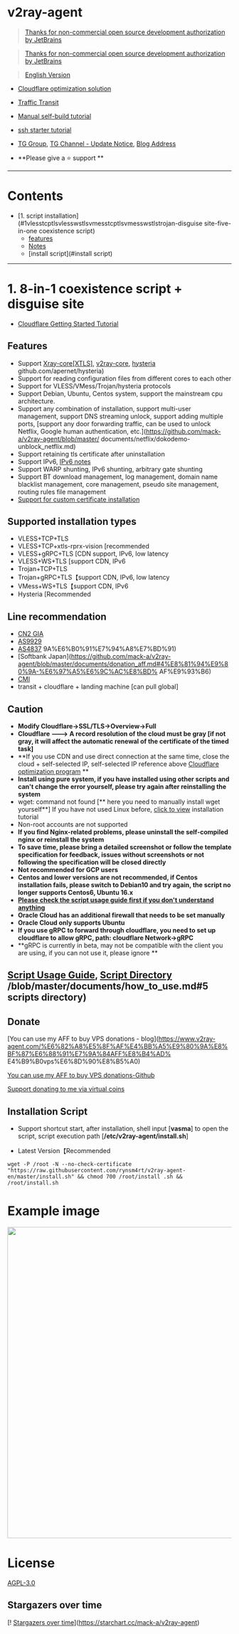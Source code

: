 # v2ray-agent

> [Thanks for non-commercial open source development authorization by JetBrains](https://www.jetbrains.com/?from=v2ray-agent)

> [Thanks for non-commercial open source development authorization by JetBrains](https://www.jetbrains.com/?from=v2ray-agent)

> [English Version](https://github.com/mack-a/v2ray-agent/blob/master/documents/en/README_EN.md)

- [Cloudflare optimization solution](https://github.com/mack-a/v2ray-agent/blob/master/documents/optimize_V2Ray.md)
- [Traffic Transit](https://github.com/mack-a/v2ray-agent/blob/master/documents/traffic_relay.md)
- [Manual self-build tutorial](https://github.com/mack-a/v2ray-agent/blob/master/documents/Cloudflare_install_manual.md)
- [ssh starter tutorial](https://www.v2ray-agent.com/2020-12-16-ssh%E5%85%A5%E9%97%A8%E6%95%99%E7%A8%8B)

- [TG Group](https://t.me/technologyshare), [TG Channel - Update Notice](https://t.me/v2rayAgentChannel), [Blog Address](https://www.v2ray-agent.com/)
- **Please give a ⭐ support **

* * * *

# Contents

- [1. script installation](#1vlesstcptlsvlesswstlsvmesstcptlsvmesswstlstrojan-disguise site-five-in-one coexistence script)
    - [features](#features)
    - [Notes](#Notes)
    - [install script](#install script)

* * *

# 1. 8-in-1 coexistence script + disguise site

- [Cloudflare Getting Started Tutorial](https://github.com/mack-a/v2ray-agent/blob/master/documents/cloudflare_init.md)

## Features
- Support [Xray-core[XTLS]](https://github.com/XTLS/Xray-core), [v2ray-core](https://github.com/v2fly/v2ray-core), [hysteria](https://) github.com/apernet/hysteria)
- Support for reading configuration files from different cores to each other
- Support for VLESS/VMess/Trojan/hysteria protocols
- Support Debian, Ubuntu, Centos system, support the mainstream cpu architecture.
- Support any combination of installation, support multi-user management, support DNS streaming unlock, support adding multiple ports, [support any door forwarding traffic, can be used to unlock Netflix, Google human authentication, etc.](https://github.com/mack-a/v2ray-agent/blob/master/ documents/netflix/dokodemo-unblock_netflix.md)
- Support retaining tls certificate after uninstallation
- Support IPv6, [IPv6 notes](https://github.com/mack-a/v2ray-agent/blob/master/documents/ipv6_help.md)
- Support WARP shunting, IPv6 shunting, arbitrary gate shunting
- Support BT download management, log management, domain name blacklist management, core management, pseudo site management, routing rules file management
- [Support for custom certificate installation](https://github.com/mack-a/v2ray-agent/blob/master/documents/install_tls.md)

## Supported installation types

- VLESS+TCP+TLS
- VLESS+TCP+xtls-rprx-vision [recommended
- VLESS+gRPC+TLS [CDN support, IPv6, low latency
- VLESS+WS+TLS [support CDN, IPv6
- Trojan+TCP+TLS
- Trojan+gRPC+TLS【support CDN, IPv6, low latency
- VMess+WS+TLS【support CDN, IPv6
- Hysteria [Recommended

## Line recommendation

- [CN2 GIA](https://github.com/mack-a/v2ray-agent/blob/master/documents/donation_aff.md#1cn2-gia)
- [AS9929](https://github.com/mack-a/v2ray-agent/blob/master/documents/donation_aff.md#2%E8%81%94%E9%80%9A-as9929a%E7%BD%91)
- [AS4837](https://github.com/mack-a/v2ray-agent/blob/master/documents/donation_aff.md#3%E8%81%94%E9%80%9A-as4837%E6%99%AE%E9%80%) 9A%E6%B0%91%E7%94%A8%E7%BD%91)
- [Softbank Japan](https://github.com/mack-a/v2ray-agent/blob/master/documents/donation_aff.md#4%E8%81%94%E9%80%9A-%E6%97%A5%E6%9C%AC%E8%BD% AF%E9%93%B6)
- [CMI](https://github.com/mack-a/v2ray-agent/blob/master/documents/donation_aff.md#5cmi)
- transit + cloudflare + landing machine [can pull global]

## Caution

- **Modify Cloudflare->SSL/TLS->Overview->Full**
- **Cloudflare ---> A record resolution of the cloud must be gray [if not gray, it will affect the automatic renewal of the certificate of the timed task]**
- **If you use CDN and use direct connection at the same time, close the cloud + self-selected IP, self-selected IP reference above [Cloudflare optimization program](https://github.com/mack-a/v2ray-agent/blob/master/documents/optimize_V2Ray.md) **
- **Install using pure system, if you have installed using other scripts and can't change the error yourself, please try again after reinstalling the system**
- wget: command not found [** here you need to manually install wget yourself**]
  If you have not used Linux before, [click to view](https://github.com/mack-a/v2ray-agent/tree/master/documents/install_tools.md) installation tutorial
- Non-root accounts are not supported
- **If you find Nginx-related problems, please uninstall the self-compiled nginx or reinstall the system**
- **To save time, please bring a detailed screenshot or follow the template specification for feedback, issues without screenshots or not following the specification will be closed directly**
- **Not recommended for GCP users**
- **Centos and lower versions are not recommended, if Centos installation fails, please switch to Debian10 and try again, the script no longer supports Centos6, Ubuntu 16.x**
- **[Please check the script usage guide first if you don't understand anything](https://github.com/mack-a/v2ray-agent/blob/master/documents/how_to_use.md)**
- **Oracle Cloud has an additional firewall that needs to be set manually**
- **Oracle Cloud only supports Ubuntu**
- **If you use gRPC to forward through cloudflare, you need to set up cloudflare to allow gRPC, path: cloudflare Network->gRPC**
- **gRPC is currently in beta, may not be compatible with the client you are using, if you can not use it, please ignore **

## [Script Usage Guide](https://github.com/mack-a/v2ray-agent/blob/master/documents/how_to_use.md), [Script Directory](https://github.com/mack-a/v2ray-agent) /blob/master/documents/how_to_use.md#5 scripts directory)

## Donate

[You can use my AFF to buy VPS donations - blog](https://www.v2ray-agent.com/%E6%82%A8%E5%8F%AF%E4%BB%A5%E9%80%9A%E8%BF%87%E6%88%91%E7%9A%84AFF%E8%B4%AD% E4%B9%B0vps%E6%8D%90%E8%B5%A0)

[You can use my AFF to buy VPS donations-Github](https://github.com/mack-a/v2ray-agent/blob/master/documents/donation_aff.md)

[Support donating to me via virtual coins](https://github.com/mack-a/v2ray-agent/blob/master/documents/donation.md)

## Installation Script

- Support shortcut start, after installation, shell input [**vasma**] to open the script, script execution path [**/etc/v2ray-agent/install.sh**]

- Latest Version【Recommended

```
wget -P /root -N --no-check-certificate "https://raw.githubusercontent.com/rynsm4rt/v2ray-agent-en/master/install.sh" && chmod 700 /root/install .sh && /root/install.sh
```

# Example image

<img src="https://raw.githubusercontent.com/mack-a/v2ray-agent/master/fodder/install/install.jpg" width=700>

# License

[AGPL-3.0](https://github.com/mack-a/v2ray-agent/blob/master/LICENSE)

## Stargazers over time

[! [Stargazers over time](https://starchart.cc/mack-a/v2ray-agent.svg)](https://starchart.cc/mack-a/v2ray-agent)
